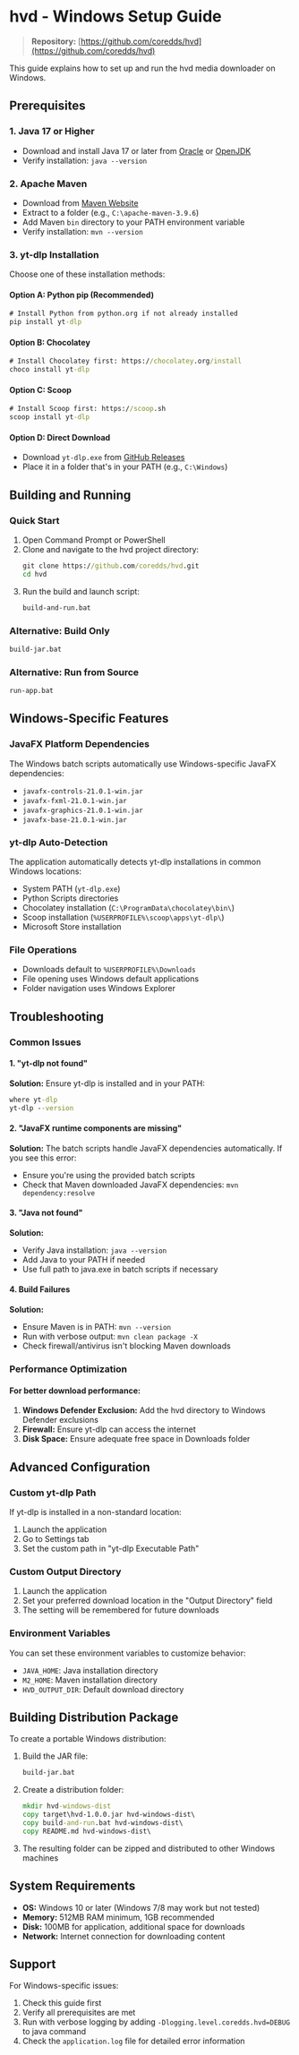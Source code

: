 # hvd - Windows Setup Guide

> **Repository:** [https://github.com/coredds/hvd](https://github.com/coredds/hvd)

This guide explains how to set up and run the hvd media downloader on Windows.

## Prerequisites

### 1. Java 17 or Higher
- Download and install Java 17 or later from [Oracle](https://www.oracle.com/java/technologies/downloads/) or [OpenJDK](https://adoptium.net/)
- Verify installation: `java --version`

### 2. Apache Maven
- Download from [Maven Website](https://maven.apache.org/download.cgi)
- Extract to a folder (e.g., `C:\apache-maven-3.9.6`)
- Add Maven `bin` directory to your PATH environment variable
- Verify installation: `mvn --version`

### 3. yt-dlp Installation

Choose one of these installation methods:

#### Option A: Python pip (Recommended)
```cmd
# Install Python from python.org if not already installed
pip install yt-dlp
```

#### Option B: Chocolatey
```cmd
# Install Chocolatey first: https://chocolatey.org/install
choco install yt-dlp
```

#### Option C: Scoop
```cmd
# Install Scoop first: https://scoop.sh
scoop install yt-dlp
```

#### Option D: Direct Download
- Download `yt-dlp.exe` from [GitHub Releases](https://github.com/yt-dlp/yt-dlp/releases)
- Place it in a folder that's in your PATH (e.g., `C:\Windows`)

## Building and Running

### Quick Start
1. Open Command Prompt or PowerShell
2. Clone and navigate to the hvd project directory:
   ```cmd
   git clone https://github.com/coredds/hvd.git
   cd hvd
   ```
3. Run the build and launch script:
   ```cmd
   build-and-run.bat
   ```

### Alternative: Build Only
```cmd
build-jar.bat
```

### Alternative: Run from Source
```cmd
run-app.bat
```

## Windows-Specific Features

### JavaFX Platform Dependencies
The Windows batch scripts automatically use Windows-specific JavaFX dependencies:
- `javafx-controls-21.0.1-win.jar`
- `javafx-fxml-21.0.1-win.jar`
- `javafx-graphics-21.0.1-win.jar`
- `javafx-base-21.0.1-win.jar`

### yt-dlp Auto-Detection
The application automatically detects yt-dlp installations in common Windows locations:
- System PATH (`yt-dlp.exe`)
- Python Scripts directories
- Chocolatey installation (`C:\ProgramData\chocolatey\bin\`)
- Scoop installation (`%USERPROFILE%\scoop\apps\yt-dlp\`)
- Microsoft Store installation

### File Operations
- Downloads default to `%USERPROFILE%\Downloads`
- File opening uses Windows default applications
- Folder navigation uses Windows Explorer

## Troubleshooting

### Common Issues

#### 1. "yt-dlp not found"
**Solution:** Ensure yt-dlp is installed and in your PATH:
```cmd
where yt-dlp
yt-dlp --version
```

#### 2. "JavaFX runtime components are missing"
**Solution:** The batch scripts handle JavaFX dependencies automatically. If you see this error:
- Ensure you're using the provided batch scripts
- Check that Maven downloaded JavaFX dependencies: `mvn dependency:resolve`

#### 3. "Java not found"
**Solution:** 
- Verify Java installation: `java --version`
- Add Java to your PATH if needed
- Use full path to java.exe in batch scripts if necessary

#### 4. Build Failures
**Solution:**
- Ensure Maven is in PATH: `mvn --version`
- Run with verbose output: `mvn clean package -X`
- Check firewall/antivirus isn't blocking Maven downloads

### Performance Optimization

#### For better download performance:
1. **Windows Defender Exclusion:** Add the hvd directory to Windows Defender exclusions
2. **Firewall:** Ensure yt-dlp can access the internet
3. **Disk Space:** Ensure adequate free space in Downloads folder

## Advanced Configuration

### Custom yt-dlp Path
If yt-dlp is installed in a non-standard location:
1. Launch the application
2. Go to Settings tab
3. Set the custom path in "yt-dlp Executable Path"

### Custom Output Directory
1. Launch the application
2. Set your preferred download location in the "Output Directory" field
3. The setting will be remembered for future downloads

### Environment Variables
You can set these environment variables to customize behavior:
- `JAVA_HOME`: Java installation directory
- `M2_HOME`: Maven installation directory
- `HVD_OUTPUT_DIR`: Default download directory

## Building Distribution Package

To create a portable Windows distribution:

1. Build the JAR file:
   ```cmd
   build-jar.bat
   ```

2. Create a distribution folder:
   ```cmd
   mkdir hvd-windows-dist
   copy target\hvd-1.0.0.jar hvd-windows-dist\
   copy build-and-run.bat hvd-windows-dist\
   copy README.md hvd-windows-dist\
   ```

3. The resulting folder can be zipped and distributed to other Windows machines

## System Requirements

- **OS:** Windows 10 or later (Windows 7/8 may work but not tested)
- **Memory:** 512MB RAM minimum, 1GB recommended
- **Disk:** 100MB for application, additional space for downloads
- **Network:** Internet connection for downloading content

## Support

For Windows-specific issues:
1. Check this guide first
2. Verify all prerequisites are met
3. Run with verbose logging by adding `-Dlogging.level.coredds.hvd=DEBUG` to java command
4. Check the `application.log` file for detailed error information 